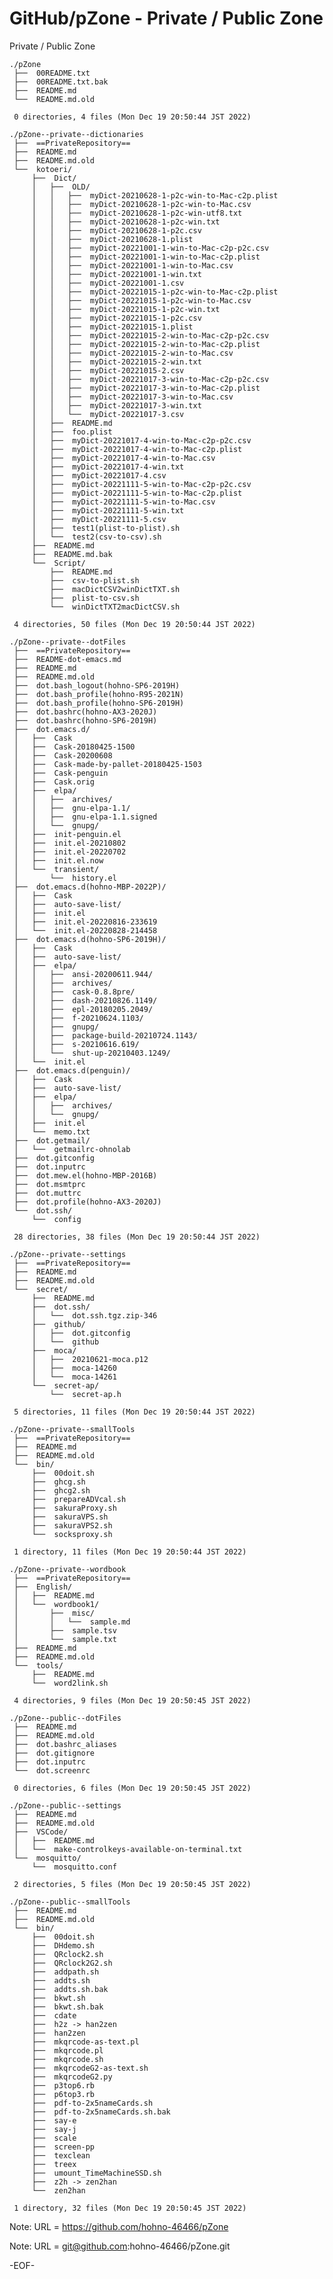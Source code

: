 # GitHub/pZone - Private / Public Zone

Private / Public Zone

    ./pZone
     ├──  00README.txt
     ├──  00README.txt.bak
     ├──  README.md
     └──  README.md.old
     
     0 directories, 4 files (Mon Dec 19 20:50:44 JST 2022)

    ./pZone--private--dictionaries
     ├──  ==PrivateRepository==
     ├──  README.md
     ├──  README.md.old
     └──  kotoeri/
         ├──  Dict/
         │   ├──  OLD/
         │   │   ├──  myDict-20210628-1-p2c-win-to-Mac-c2p.plist
         │   │   ├──  myDict-20210628-1-p2c-win-to-Mac.csv
         │   │   ├──  myDict-20210628-1-p2c-win-utf8.txt
         │   │   ├──  myDict-20210628-1-p2c-win.txt
         │   │   ├──  myDict-20210628-1-p2c.csv
         │   │   ├──  myDict-20210628-1.plist
         │   │   ├──  myDict-20221001-1-win-to-Mac-c2p-p2c.csv
         │   │   ├──  myDict-20221001-1-win-to-Mac-c2p.plist
         │   │   ├──  myDict-20221001-1-win-to-Mac.csv
         │   │   ├──  myDict-20221001-1-win.txt
         │   │   ├──  myDict-20221001-1.csv
         │   │   ├──  myDict-20221015-1-p2c-win-to-Mac-c2p.plist
         │   │   ├──  myDict-20221015-1-p2c-win-to-Mac.csv
         │   │   ├──  myDict-20221015-1-p2c-win.txt
         │   │   ├──  myDict-20221015-1-p2c.csv
         │   │   ├──  myDict-20221015-1.plist
         │   │   ├──  myDict-20221015-2-win-to-Mac-c2p-p2c.csv
         │   │   ├──  myDict-20221015-2-win-to-Mac-c2p.plist
         │   │   ├──  myDict-20221015-2-win-to-Mac.csv
         │   │   ├──  myDict-20221015-2-win.txt
         │   │   ├──  myDict-20221015-2.csv
         │   │   ├──  myDict-20221017-3-win-to-Mac-c2p-p2c.csv
         │   │   ├──  myDict-20221017-3-win-to-Mac-c2p.plist
         │   │   ├──  myDict-20221017-3-win-to-Mac.csv
         │   │   ├──  myDict-20221017-3-win.txt
         │   │   └──  myDict-20221017-3.csv
         │   ├──  README.md
         │   ├──  foo.plist
         │   ├──  myDict-20221017-4-win-to-Mac-c2p-p2c.csv
         │   ├──  myDict-20221017-4-win-to-Mac-c2p.plist
         │   ├──  myDict-20221017-4-win-to-Mac.csv
         │   ├──  myDict-20221017-4-win.txt
         │   ├──  myDict-20221017-4.csv
         │   ├──  myDict-20221111-5-win-to-Mac-c2p-p2c.csv
         │   ├──  myDict-20221111-5-win-to-Mac-c2p.plist
         │   ├──  myDict-20221111-5-win-to-Mac.csv
         │   ├──  myDict-20221111-5-win.txt
         │   ├──  myDict-20221111-5.csv
         │   ├──  test1(plist-to-plist).sh
         │   └──  test2(csv-to-csv).sh
         ├──  README.md
         ├──  README.md.bak
         └──  Script/
             ├──  README.md
             ├──  csv-to-plist.sh
             ├──  macDictCSV2winDictTXT.sh
             ├──  plist-to-csv.sh
             └──  winDictTXT2macDictCSV.sh
     
     4 directories, 50 files (Mon Dec 19 20:50:44 JST 2022)

    ./pZone--private--dotFiles
     ├──  ==PrivateRepository==
     ├──  README-dot-emacs.md
     ├──  README.md
     ├──  README.md.old
     ├──  dot.bash_logout(hohno-SP6-2019H)
     ├──  dot.bash_profile(hohno-R95-2021N)
     ├──  dot.bash_profile(hohno-SP6-2019H)
     ├──  dot.bashrc(hohno-AX3-2020J)
     ├──  dot.bashrc(hohno-SP6-2019H)
     ├──  dot.emacs.d/
     │   ├──  Cask
     │   ├──  Cask-20180425-1500
     │   ├──  Cask-20200608
     │   ├──  Cask-made-by-pallet-20180425-1503
     │   ├──  Cask-penguin
     │   ├──  Cask.orig
     │   ├──  elpa/
     │   │   ├──  archives/
     │   │   ├──  gnu-elpa-1.1/
     │   │   ├──  gnu-elpa-1.1.signed
     │   │   └──  gnupg/
     │   ├──  init-penguin.el
     │   ├──  init.el-20210802
     │   ├──  init.el-20220702
     │   ├──  init.el.now
     │   └──  transient/
     │       └──  history.el
     ├──  dot.emacs.d(hohno-MBP-2022P)/
     │   ├──  Cask
     │   ├──  auto-save-list/
     │   ├──  init.el
     │   ├──  init.el-20220816-233619
     │   └──  init.el-20220828-214458
     ├──  dot.emacs.d(hohno-SP6-2019H)/
     │   ├──  Cask
     │   ├──  auto-save-list/
     │   ├──  elpa/
     │   │   ├──  ansi-20200611.944/
     │   │   ├──  archives/
     │   │   ├──  cask-0.8.8pre/
     │   │   ├──  dash-20210826.1149/
     │   │   ├──  epl-20180205.2049/
     │   │   ├──  f-20210624.1103/
     │   │   ├──  gnupg/
     │   │   ├──  package-build-20210724.1143/
     │   │   ├──  s-20210616.619/
     │   │   └──  shut-up-20210403.1249/
     │   └──  init.el
     ├──  dot.emacs.d(penguin)/
     │   ├──  Cask
     │   ├──  auto-save-list/
     │   ├──  elpa/
     │   │   ├──  archives/
     │   │   └──  gnupg/
     │   ├──  init.el
     │   └──  memo.txt
     ├──  dot.getmail/
     │   └──  getmailrc-ohnolab
     ├──  dot.gitconfig
     ├──  dot.inputrc
     ├──  dot.mew.el(hohno-MBP-2016B)
     ├──  dot.msmtprc
     ├──  dot.muttrc
     ├──  dot.profile(hohno-AX3-2020J)
     └──  dot.ssh/
         └──  config
     
     28 directories, 38 files (Mon Dec 19 20:50:44 JST 2022)

    ./pZone--private--settings
     ├──  ==PrivateRepository==
     ├──  README.md
     ├──  README.md.old
     └──  secret/
         ├──  README.md
         ├──  dot.ssh/
         │   └──  dot.ssh.tgz.zip-346
         ├──  github/
         │   ├──  dot.gitconfig
         │   └──  github
         ├──  moca/
         │   ├──  20210621-moca.p12
         │   ├──  moca-14260
         │   └──  moca-14261
         └──  secret-ap/
             └──  secret-ap.h
     
     5 directories, 11 files (Mon Dec 19 20:50:44 JST 2022)

    ./pZone--private--smallTools
     ├──  ==PrivateRepository==
     ├──  README.md
     ├──  README.md.old
     └──  bin/
         ├──  00doit.sh
         ├──  ghcg.sh
         ├──  ghcg2.sh
         ├──  prepareADVcal.sh
         ├──  sakuraProxy.sh
         ├──  sakuraVPS.sh
         ├──  sakuraVPS2.sh
         └──  socksproxy.sh
     
     1 directory, 11 files (Mon Dec 19 20:50:44 JST 2022)

    ./pZone--private--wordbook
     ├──  ==PrivateRepository==
     ├──  English/
     │   ├──  README.md
     │   └──  wordbook1/
     │       ├──  misc/
     │       │   └──  sample.md
     │       ├──  sample.tsv
     │       └──  sample.txt
     ├──  README.md
     ├──  README.md.old
     └──  tools/
         ├──  README.md
         └──  word2link.sh
     
     4 directories, 9 files (Mon Dec 19 20:50:45 JST 2022)

    ./pZone--public--dotFiles
     ├──  README.md
     ├──  README.md.old
     ├──  dot.bashrc_aliases
     ├──  dot.gitignore
     ├──  dot.inputrc
     └──  dot.screenrc
     
     0 directories, 6 files (Mon Dec 19 20:50:45 JST 2022)

    ./pZone--public--settings
     ├──  README.md
     ├──  README.md.old
     ├──  VSCode/
     │   ├──  README.md
     │   └──  make-controlkeys-available-on-terminal.txt
     └──  mosquitto/
         └──  mosquitto.conf
     
     2 directories, 5 files (Mon Dec 19 20:50:45 JST 2022)

    ./pZone--public--smallTools
     ├──  README.md
     ├──  README.md.old
     └──  bin/
         ├──  00doit.sh
         ├──  DHdemo.sh
         ├──  QRclock2.sh
         ├──  QRclock2G2.sh
         ├──  addpath.sh
         ├──  addts.sh
         ├──  addts.sh.bak
         ├──  bkwt.sh
         ├──  bkwt.sh.bak
         ├──  cdate
         ├──  h2z -> han2zen
         ├──  han2zen
         ├──  mkqrcode-as-text.pl
         ├──  mkqrcode.pl
         ├──  mkqrcode.sh
         ├──  mkqrcodeG2-as-text.sh
         ├──  mkqrcodeG2.py
         ├──  p3top6.rb
         ├──  p6top3.rb
         ├──  pdf-to-2x5nameCards.sh
         ├──  pdf-to-2x5nameCards.sh.bak
         ├──  say-e
         ├──  say-j
         ├──  scale
         ├──  screen-pp
         ├──  texclean
         ├──  treex
         ├──  umount_TimeMachineSSD.sh
         ├──  z2h -> zen2han
         └──  zen2han
     
     1 directory, 32 files (Mon Dec 19 20:50:45 JST 2022)


Note: URL = https://github.com/hohno-46466/pZone

Note: URL = git@github.com:hohno-46466/pZone.git

-EOF-

